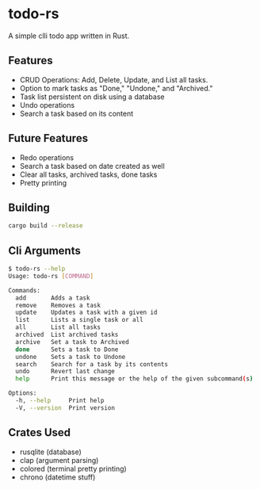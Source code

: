 # todo-rs
A simple clli todo app written in Rust.

## Features
- CRUD Operations: Add, Delete, Update, and List all tasks.
- Option to mark tasks as "Done," "Undone," and "Archived."
- Task list persistent on disk using a database
- Undo operations
- Search a task based on its content

## Future Features
- Redo operations
- Search a task based on date created as well
- Clear all tasks, archived tasks, done tasks
- Pretty printing 

## Building 
```bash
cargo build --release
```

## Cli Arguments
```bash
$ todo-rs --help
Usage: todo-rs [COMMAND]

Commands:
  add       Adds a task
  remove    Removes a task
  update    Updates a task with a given id
  list      Lists a single task or all
  all       List all tasks
  archived  List archived tasks
  archive   Set a task to Archived
  done      Sets a task to Done
  undone    Sets a task to Undone
  search    Search for a task by its contents
  undo      Revert last change
  help      Print this message or the help of the given subcommand(s)

Options:
  -h, --help     Print help
  -V, --version  Print version
```

## Crates Used
- rusqlite (database)
- clap (argument parsing)
- colored (terminal pretty printing)
- chrono (datetime stuff)
